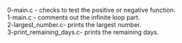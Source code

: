 0-main.c - checks to test the positive or negative function. <br>
1-main.c - comments out the infinite loop part. <br>
2-largest_number.c- prints the largest number. <br>
3-print_remaining_days.c- prints the remaining days. <br>
